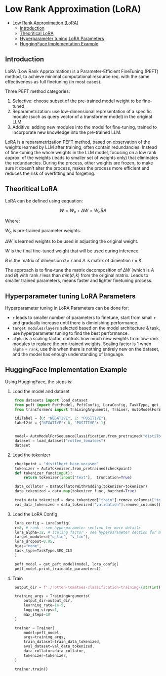 # Low Rank Approximation (LoRA)

- [Low Rank Approximation (LoRA)](#low-rank-approximation-lora)
  - [Introduction](#introduction)
  - [Theoritical LoRA](#theoritical-lora)
  - [Hyperparameter tuning LoRA Parameters](#hyperparameter-tuning-lora-parameters)
  - [HuggingFace Implementation Example](#huggingface-implementation-example)

## Introduction
LoRA (Low Rank Approximation) is a Parameter-Efficient FineTuning (PEFT) method, to achieve minimal computational resource req. with the same effectiveness as full finetuning (in most cases).

Three PEFT method categories:
1. Selective: choose subset of the pre-trained model weight to be fine-tuned.
2. Reparametrization: use low-dimensional representation of a specific module (such as query vector of a transformer model) in the original LLM.
3. Additive: adding new modules into the model for fine-tuning, trained to incorporate new knowledge into the pre-trained LLM.

LoRA is a reparametrization PEFT method, based on observation of the weights learned by LLM after training, often contain redundancies. Instead of fine-tuning the whole weights in the LLM model, focusing on a low rank approx. of the weights (leads to smaller set of weights only) that eliminates the redundancies. During the process, other weights are frozen, to make sure it doesn't alter the process, makes the process more efficient and reduces the risk of overfitting and forgeting.

## Theoritical LoRA
LoRA can be defined using eequation:

$$ W = W_o+\Delta{W}=W_o BA$$

Where:

$W_o$ is pre-trained parameter weights.

$\Delta{W}$ is learned weights to be used in adjusting the original weight.

$W$ is the final fine-tuned weight that will be used during inference.

$B$ is the matrix of dimension $d\times r$ and $A$ is matrix of dimention $r\times K$.

The approach is to fine-tune the matrix decomposition of $\Delta W$ (which is $A$ and $B$) with rank $r$ less than $min(d,k)$ from the original matrix. Leads to smaller trained parameters, means faster and lighter finetuning process.

## Hyperparameter tuning LoRA Parameters
Hyperparameter tuning in LoRA Parameters can be done for:
- `r` leads to smaller number of parameters to finetune, start from small `r` and gradually increase until there is diminishing performance.
- `target modules/layers` selected based on the model architecture & task, use hyperparameter tuning to find the best performance.
- `alpha` is a scaling factor, controls how much new weights from low-rank modules to replace the pre-trained weights. Scaling factor is 1 when `alpha` = `rank`, use this when there is nothing entirely new on the dataset, and the model has enough understanding of language.

## HuggingFace Implementation Example
Using HuggingFace, the steps is:
1. Load the model and dataset
   ```python
    from datasets import load_dataset
    from peft import PeftModel, PeftConfig, LoraConfig, TaskType, get_peft_model
    from transformers import TrainingArguments, Trainer, AutoModelForSequenceClassification, AutoTokenizer

    id2label = {0: "NEGATIVE", 1: "POSITIVE"}
    label2id = {"NEGATIVE": 0, "POSITIVE": 1}


    model= AutoModelForSequenceClassification.from_pretrained("distilbert-base-uncased", id2label=id2label, label2id=label2id)
    dataset = load_dataset("rotten_tomatoes")
    dataset
   ```
2. Load the tokenizer
   ```python
    checkpoint = "distilbert-base-uncased"
    tokenizer = AutoTokenizer.from_pretrained(checkpoint)
    def tokenizer_func(input):
        return tokenizer(input["text"],  truncation=True)

    data_collator = DataCollatorWithPadding(tokenizer=tokenizer)
    data_tokenized = data.map(tokenizer_func, batched=True)

    train_data_tokenized = data_tokenized["train"].remove_columns(["text"]).rename_column("label", "labels")
    val_data_tokenized = data_tokenized["validation"].remove_columns(["text"]).rename_column("label", "labels")
   ```
3. Load the LoRA Config
   ```python
    lora_config = LoraConfig(
    r=8, # rank - see hyperparameter section for more details
    lora_alpha=32, # scaling factor - see hyperparameter section for more details
    target_modules=["q_lin", "v_lin"],
    lora_dropout=0.05,
    bias="none",
    task_type=TaskType.SEQ_CLS
    )

    peft_model = get_peft_model(model, lora_config)
    peft_model.print_trainable_parameters()
   ```
4. Train
   ```python
    output_dir = f'./rotten-tomatoes-classification-training-{str(int(time.time()))}'

    training_args = TrainingArguments(
        output_dir=output_dir,
        learning_rate=1e-5,
        logging_steps=1,
        max_steps=10
    )

    trainer = Trainer(
        model=peft_model,
        args=training_args,
        train_dataset=train_data_tokenized,
        eval_dataset=val_data_tokenized,
        data_collator=data_collator,
        tokenizer=tokenizer,
    )

    trainer.train()
   ```
